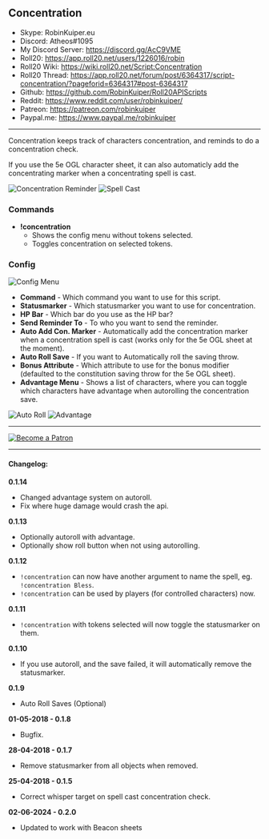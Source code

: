 ## Concentration

* Skype: RobinKuiper.eu
* Discord: Atheos#1095
* My Discord Server: https://discord.gg/AcC9VME
* Roll20: https://app.roll20.net/users/1226016/robin
* Roll20 Wiki: https://wiki.roll20.net/Script:Concentration
* Roll20 Thread: https://app.roll20.net/forum/post/6364317/script-concentration/?pageforid=6364317#post-6364317
* Github: https://github.com/RobinKuiper/Roll20APIScripts
* Reddit: https://www.reddit.com/user/robinkuiper/
* Patreon: https://patreon.com/robinkuiper
* Paypal.me: https://www.paypal.me/robinkuiper

---

Concentration keeps track of characters concentration, and reminds to do a concentration check.

If you use the 5e OGL character sheet, it can also automaticly add the concentrating marker when a concentrating spell is cast.

![Concentration Reminder](https://i.imgur.com/yQwYL1F.png "Concentration Reminder")
![Spell Cast](https://i.imgur.com/HucNIDc.png "Spell Cast")

### Commands

* **!concentration**
    * Shows the config menu without tokens selected.
    * Toggles concentration on selected tokens.

### Config

![Config Menu](https://i.imgur.com/SExckX7.png "Config Menu")

* **Command** - Which command you want to use for this script.
* **Statusmarker** - Which statusmarker you want to use for concentration.
* **HP Bar** - Which bar do you use as the HP bar?
* **Send Reminder To** - To who you want to send the reminder.
* **Auto Add Con. Marker** - Automatically add the concentration marker when a concentration spell is cast (works only for the 5e OGL sheet at the moment).
* **Auto Roll Save** - If you want to Automatically roll the saving throw.
* **Bonus Attribute** - Which attribute to use for the bonus modifier (defaulted to the constitution saving throw for the 5e OGL sheet).
* **Advantage Menu** - Shows a list of characters, where you can toggle which characters have advantage when autorolling the concentration save.

![Auto Roll](https://i.imgur.com/WHUV5iw.png "Auto Roll")
![Advantage](https://i.imgur.com/ciSttkH.png "Advantage")

---

[![Become a Patron](https://c5.patreon.com/external/logo/become_a_patron_button.png "Become a Patron")](https://www.patreon.com/bePatron?u=10835266)

---

#### Changelog:
**0.1.14**
* Changed advantage system on autoroll.
* Fix where huge damage would crash the api.

**0.1.13**
* Optionally autoroll with advantage.
* Optionally show roll button when not using autorolling.

**0.1.12**
* `!concentration` can now have another argument to name the spell, eg. `!concentration Bless`.
* `!concentration` can be used by players (for controlled characters) now.

**0.1.11**
* `!concentration` with tokens selected will now toggle the statusmarker on them.

**0.1.10**
* If you use autoroll, and the save failed, it will automatically remove the statusmarker.

**0.1.9**
* Auto Roll Saves (Optional)

**01-05-2018 - 0.1.8**
* Bugfix.

**28-04-2018 - 0.1.7**
* Remove statusmarker from all objects when removed.

**25-04-2018 - 0.1.5**
* Correct whisper target on spell cast concentration check.

**02-06-2024 - 0.2.0**
* Updated to work with Beacon sheets
